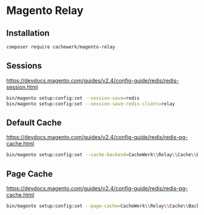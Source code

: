 # Magento Relay

## Installation

```bash
composer require cachewerk/magento-relay
```

## Sessions

https://devdocs.magento.com/guides/v2.4/config-guide/redis/redis-session.html

```bash
bin/magento setup:config:set --session-save=redis
bin/magento setup:config:set --session-save-redis-client=relay
```

## Default Cache

https://devdocs.magento.com/guides/v2.4/config-guide/redis/redis-pg-cache.html

```bash
bin/magento setup:config:set --cache-backend=CacheWerk\\Relay\\Cache\\Backend\\Relay
```

## Page Cache

https://devdocs.magento.com/guides/v2.4/config-guide/redis/redis-pg-cache.html

```bash
bin/magento setup:config:set --page-cache=CacheWerk\\Relay\\Cache\\Backend\\Relay
```
